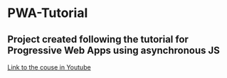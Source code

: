 # PWA-Tutorial

## Project created following the tutorial for Progressive Web Apps using asynchronous JS

[Link to the couse in Youtube](https://www.youtube.com/playlist?list=PL4cUxeGkcC9gTxqJBcDmoi5Q2pzDusSL7)
